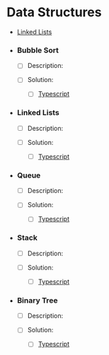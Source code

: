 # Data Structures
  - [Linked Lists](#linked-lists)

- ### Bubble Sort
  - [ ] Description:

  - [ ] Solution:
    - [ ] [Typescript](bubbleSort/exercise1.js)

- ### Linked Lists
  - [ ] Description:

  - [ ] Solution:
    - [ ] [Typescript](linkedList/linkedlist.ts)

- ### Queue
  - [ ] Description:

  - [ ] Solution:
    - [ ] [Typescript](queue/index.ts)

- ### Stack
  - [ ] Description:

  - [ ] Solution:
    - [ ] [Typescript](stack/stack.ts)

- ### Binary Tree
  - [ ] Description:

  - [ ] Solution:
    - [ ] [Typescript](binaryTree/binaryTree.ts)